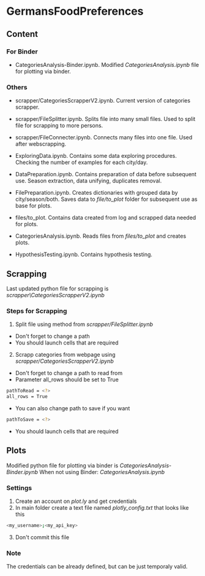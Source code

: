 # GermansFoodPreferences

## Content

### For Binder

- CategoriesAnalysis-Binder.ipynb. 
Modified *CategoriesAnalysis.ipynb* file for plotting via binder.

### Others

- scrapper/CategoriesScrapperV2.ipynb. 
Current version of categories scrapper.

- scrapper/FileSplitter.ipynb. 
Splits file into many small files. Used to split file for scrapping to more persons.

- scrapper/FileConnecter.ipynb. 
Connects many files into one file. Used after webscrapping. 

- ExploringData.ipynb. 
Contains some data exploring procedures. Checking the number of examples for each city/day. 

- DataPreparation.ipynb. 
Contains preparation of data before subsequent use. Season extraction, data unifying, duplicates removal. 

- FilePreparation.ipynb. 
Creates dictionaries with grouped data by city/season/both. Saves data to *file/to_plot* folder for subsequent use as base for plots.

- files/to_plot. 
Contains data created from log and scrapped data needed for plots.

- CategoriesAnalysis.ipynb. 
Reads files from *files/to_plot* and creates plots.

- HypothesisTesting.ipynb. 
Contains hypothesis testing.


## Scrapping

Last updated python file for scrapping is *scrapper\CategoriesScrapperV2.ipynb* 

### Steps for Scrapping

1. Split file using method from *scrapper/FileSplitter.ipynb*
- Don't forget to change a path
- You should launch cells that are required

2. Scrapp categories from webpage using *scrapper/CategoriesScrapperV2.ipynb*
- Don't forget to change a path to read from
- Parameter all_rows should be set to True

```bash
pathToRead = <?>
all_rows = True
```
- You can also change path to save if you want

```bash
pathToSave = <?>
```
- You should launch cells that are required

## Plots

Modified python file for plotting via binder is *CategoriesAnalysis-Binder.ipynb*
When not using Binder: *CategoriesAnalysis.ipynb*

### Settings

1. Create an account on *plot.ly* and get credentials
2. In main folder create a text file named *plotly_config.txt* that looks like this

```bash
<my_username>;<my_api_key>
```
3. Don't commit this file

### Note

The credentials can be already defined, but can be just temporaly valid.
